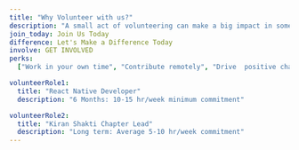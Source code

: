 ```yaml
---
title: "Why Volunteer with us?"
description: "A small act of volunteering can make a big impact in someone's life."
join_today: Join Us Today
difference: Let's Make a Difference Today
involve: GET INVOLVED
perks:
  ["Work in your own time", "Contribute remotely", "Drive  positive change"]

volunteerRole1:
  title: "React Native Developer"
  description: "6 Months: 10-15 hr/week minimum commitment"

volunteerRole2:
  title: "Kiran Shakti Chapter Lead"
  description: "Long term: Average 5-10 hr/week commitment"
---
```

